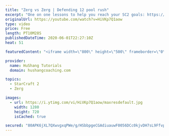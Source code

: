 ```yaml
---
title: "Zerg vs Zerg | Defending 12 pool rush"
excerpt: "One on one lessons to help you reach your SC2 goals: https://www.hushangcoaching.com ------------------------------------------------------------------------------------------------------- In this guide we take a look at how to defend one of the most infamous \"zerg rushes\" in sc2: the 12 pool. This rush"
originalUrl: https://youtube.com/watch?v=HiVKp7Q1aow
type: video
price: Free
length: PT10M28S
publishedDateTime: 2020-06-01T22:27:10Z
heat: 51

featuredContent: "<iframe width=\"800\" height=\"500\" frameborder=\"0\" src=\"https://www.youtube.com/embed/HiVKp7Q1aow\" allow=\"accelerometer; autoplay; encrypted-media; gyroscope; picture-in-picture\" allowfullscreen></iframe>"

provider:
  name: HuShang Tutorials
  domain: hushangcoaching.com

topics:
  - StarCraft 2
  - Zerg

images:
  - url: https://i.ytimg.com/vi/HiVKp7Q1aow/maxresdefault.jpg
    width: 1280
    height: 720
    isCached: true

secured: "80APK6jXL7QXwvgxqPWe/g/HSbbpgeCGAdiuauwF0056DCc0kjvDH7sL9Ffvp43gZVeeq8oSUTuZKWzc8lP4FKknSgFdccHyN4i3ud31AfuBB0AcOQ0fOXsE2C5r7Pf/p9zZg7ExKveMzN6OXnrfb6xn1mFw6b9seDhyq1/gKG/0XBgyAoAd2WSaxefNh5yoSQRDgjnajkq5YLGjRCcdT5sLfFZwlZRVjPXkMoAjQ+J6T41gt29xPB96YIqCRJ+3eIw9TXutJw5bbAER5/Nkwa9kvU2CJpd1m2Lc6ErXoIDHtfFFN3jNnKq/WsddLyaVuPlVThCnQ8erTtfIxe9fCH+6YXdojcffGZl7Ya6iz+aU+4BlaTdYMKkDgUo4xFuphZ7ieSVOMDF7RvEe62+DxKUztSuh8YMdW+dlInQM9hs=;WVbBgBdeIEJxmqlxqpybZA=="
---
```


